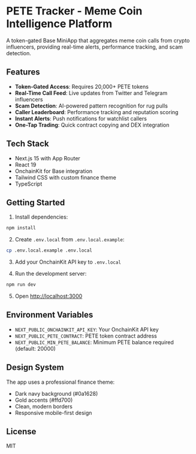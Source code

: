 # PETE Tracker - Meme Coin Intelligence Platform

A token-gated Base MiniApp that aggregates meme coin calls from crypto influencers, providing real-time alerts, performance tracking, and scam detection.

## Features

- **Token-Gated Access**: Requires 20,000+ PETE tokens
- **Real-Time Call Feed**: Live updates from Twitter and Telegram influencers
- **Scam Detection**: AI-powered pattern recognition for rug pulls
- **Caller Leaderboard**: Performance tracking and reputation scoring
- **Instant Alerts**: Push notifications for watchlist callers
- **One-Tap Trading**: Quick contract copying and DEX integration

## Tech Stack

- Next.js 15 with App Router
- React 19
- OnchainKit for Base integration
- Tailwind CSS with custom finance theme
- TypeScript

## Getting Started

1. Install dependencies:
```bash
npm install
```

2. Create `.env.local` from `.env.local.example`:
```bash
cp .env.local.example .env.local
```

3. Add your OnchainKit API key to `.env.local`

4. Run the development server:
```bash
npm run dev
```

5. Open [http://localhost:3000](http://localhost:3000)

## Environment Variables

- `NEXT_PUBLIC_ONCHAINKIT_API_KEY`: Your OnchainKit API key
- `NEXT_PUBLIC_PETE_CONTRACT`: PETE token contract address
- `NEXT_PUBLIC_MIN_PETE_BALANCE`: Minimum PETE balance required (default: 20000)

## Design System

The app uses a professional finance theme:
- Dark navy background (#0a1628)
- Gold accents (#ffd700)
- Clean, modern borders
- Responsive mobile-first design

## License

MIT
